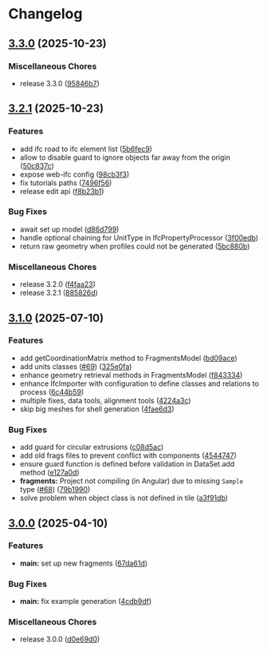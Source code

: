 # Changelog

## [3.3.0](https://github.com/ThatOpen/engine_fragment/compare/v3.2.1...v3.3.0) (2025-10-23)


### Miscellaneous Chores

* release 3.3.0 ([95846b7](https://github.com/ThatOpen/engine_fragment/commit/95846b7de60d600eb520db3a06a545e68f2d1c38))

## [3.2.1](https://github.com/ThatOpen/engine_fragment/compare/v3.1.0...v3.2.1) (2025-10-23)


### Features

* add ifc road to ifc element list ([5b6fec9](https://github.com/ThatOpen/engine_fragment/commit/5b6fec9b104ee9a61bb5247d01df40385cd0d77a))
* allow to disable guard to ignore objects far away from the origin ([50c837c](https://github.com/ThatOpen/engine_fragment/commit/50c837c126d437f1aa6fee801db02b622c13c6c1))
* expose web-ifc config ([98cb3f3](https://github.com/ThatOpen/engine_fragment/commit/98cb3f35fe53a2b89105e4ffab77f76e0fe0fad8))
* fix tutorials paths ([7496f56](https://github.com/ThatOpen/engine_fragment/commit/7496f562ab7f5a24e2e23348ce64f0355ca4b701))
* release edit api ([f8b23b1](https://github.com/ThatOpen/engine_fragment/commit/f8b23b15e7e796722ef18d7bd3634fe727c19daa))


### Bug Fixes

* await set up model ([d86d799](https://github.com/ThatOpen/engine_fragment/commit/d86d79952f4b0bfde590bea938a56b5c52ab0a0c))
* handle optional chaining for UnitType in IfcPropertyProcessor ([3f00edb](https://github.com/ThatOpen/engine_fragment/commit/3f00edbf3d7fa7097c954d8f20a1ded4ff43ff5f))
* return raw geometry when profiles could not be generated ([5bc880b](https://github.com/ThatOpen/engine_fragment/commit/5bc880b9bf493914a06ae7ecb93d3e2b127486eb))


### Miscellaneous Chores

* release 3.2.0 ([f4faa23](https://github.com/ThatOpen/engine_fragment/commit/f4faa236c38a9281c3e19c561c831aee77d6dc60))
* release 3.2.1 ([885826d](https://github.com/ThatOpen/engine_fragment/commit/885826d5eaa170a9bdb04ea92980b18e38f12683))

## [3.1.0](https://github.com/ThatOpen/engine_fragment/compare/v3.0.0...v3.1.0) (2025-07-10)


### Features

* add getCoordinationMatrix method to FragmentsModel ([bd09ace](https://github.com/ThatOpen/engine_fragment/commit/bd09ace0aa48a4bd1edfb02d270cc0fd320bc64f))
* add units classes ([#69](https://github.com/ThatOpen/engine_fragment/issues/69)) ([325e0fa](https://github.com/ThatOpen/engine_fragment/commit/325e0fac1cd529750b14fde17331455aa5adb4d0))
* enhance geometry retrieval methods in FragmentsModel ([f843334](https://github.com/ThatOpen/engine_fragment/commit/f843334baa89d3c6729058112e7be4cc2ec23aa1))
* enhance IfcImporter with configuration to define classes and relations to process ([6c44b59](https://github.com/ThatOpen/engine_fragment/commit/6c44b597f35ee11525df4d081e429e8ac7e186ef))
* multiple fixes, data tools, alignment tools ([4224a3c](https://github.com/ThatOpen/engine_fragment/commit/4224a3c0cfc2cdc4fa5a86d74afaf6b74c88ca0d))
* skip big meshes for shell generation ([4fae6d3](https://github.com/ThatOpen/engine_fragment/commit/4fae6d335c63a4dedb80c428a25334607a34307e))


### Bug Fixes

* add guard for circular extrusions ([c08d5ac](https://github.com/ThatOpen/engine_fragment/commit/c08d5acd48cefa590083eb11fda418da8d84c9b5))
* add old frags files to prevent conflict with components ([4544747](https://github.com/ThatOpen/engine_fragment/commit/4544747e12a019efbf29667127b196d72899762a))
* ensure guard function is defined before validation in DataSet.add method ([e127a0d](https://github.com/ThatOpen/engine_fragment/commit/e127a0d949dfadec109dc76b5e6723174503e8b0))
* **fragments:** Project not compiling (in Angular) due to missing `Sample` type ([#68](https://github.com/ThatOpen/engine_fragment/issues/68)) ([79b1990](https://github.com/ThatOpen/engine_fragment/commit/79b19900a01bb6da3e5caa6470f62ac53650e2c1))
* solve problem when object class is not defined in tile ([a3f91db](https://github.com/ThatOpen/engine_fragment/commit/a3f91db6422f752fd5dc26532d6cf29eb989b677))

## [3.0.0](https://github.com/ThatOpen/engine_fragment/compare/v2.4.0...v3.0.0) (2025-04-10)


### Features

* **main:** set up new fragments ([67da61d](https://github.com/ThatOpen/engine_fragment/commit/67da61dfa96d9b0292a0651d95113fb87507e77e))


### Bug Fixes

* **main:** fix example generation ([4cdb9df](https://github.com/ThatOpen/engine_fragment/commit/4cdb9dfba71a5086b378d08ac0f07776f60adb1b))


### Miscellaneous Chores

* release 3.0.0 ([d0e69d0](https://github.com/ThatOpen/engine_fragment/commit/d0e69d035cf336bdb5d9209b2416e915da23991d))
